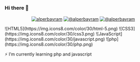 ### Hi there 👋

<p align="center">
    <a href="https://twitter.com/alperbayrmm" target="blank"><img align="center" src="https://img.shields.io/badge/-twitter-black?style=for-the-badge&logo=twitter" alt="alperbayram"/></a>    
    <a href="https://alperbayrmm.medium.com/" target="blank"><img align="center" src="https://img.shields.io/badge/-medium-black?style=for-the-badge&logo=medium" alt="@alperbayram"/></a>      
    <a href="https://www.linkedin.com/in/alper-bayram-a9196a194/" target="blank"><img align="center" src="https://img.shields.io/badge/--linkedin?label=LinkedIn&logo=LinkedIn&style=social" alt="@alperbayram"/></a> 
</p>
![HTML5](https://img.icons8.com/color/30/html-5.png)
![CSS3](https://img.icons8.com/color/30/css3.png)
![JavaScript](https://img.icons8.com/color/30/javascript.png)
![php](https://img.icons8.com/color/30/php.png)

⚡ I’m currently learning php and javascript
